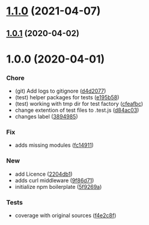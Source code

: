 # [1.1.0](https://github.com/pustovitDmytro/curly-express/compare/v1.0.1...v1.1.0) (2021-04-07)

## [1.0.1](https://github.com/pustovitDmytro/curly-express/compare/v1.0.0...v1.0.1) (2020-04-02)

# 1.0.0 (2020-04-01)


### Chore

* (git) Add logs to gitignore ([d4d2077](https://github.com/pustovitDmytro/curly-express/commit/d4d20770877eae7158ec33c45da90645f74dbbec))
* (test) helper packages for tests ([e195b58](https://github.com/pustovitDmytro/curly-express/commit/e195b58230b5b54084585c7a815830ca563c8a66))
* (test) working with tmp dir for test factory ([cfeafbc](https://github.com/pustovitDmytro/curly-express/commit/cfeafbc005cad29219d01f4338ef0ecfe7c9ad19))
* change extention of test files to .test.js ([d84ac03](https://github.com/pustovitDmytro/curly-express/commit/d84ac0310ce9f503c9ec05be742f73e2764a1651))
* changes label ([3894985](https://github.com/pustovitDmytro/curly-express/commit/3894985e3558fbe134f3ce6da08b30376dbcc47b))

### Fix

* adds missing modules ([fc14911](https://github.com/pustovitDmytro/curly-express/commit/fc1491119302e2f22ba6bc497d69812dcdd21493))

### New

* add Licence ([2204db1](https://github.com/pustovitDmytro/curly-express/commit/2204db1c43f935dc0deb9eaa1671d7a5f64c1927))
* adds curl middleware ([9f86d71](https://github.com/pustovitDmytro/curly-express/commit/9f86d71819b6bd46df60461891e01ffc7d5b8cdf))
* initialize npm boilerplate ([5f9269a](https://github.com/pustovitDmytro/curly-express/commit/5f9269add50e64f6e85568c4c932562ca713a7f6))

### Tests

* coverage with original sources ([f4e2c8f](https://github.com/pustovitDmytro/curly-express/commit/f4e2c8f7427ef42fc6d61312f5db3397b43ce095))

